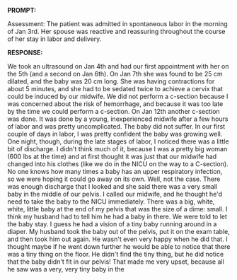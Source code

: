 **PROMPT:**

Assessment: The patient was admitted in spontaneous labor in the morning of Jan 3rd. Her spouse was reactive and reassuring throughout the course of her stay in labor and delivery.

**RESPONSE:**

  We took an ultrasound on Jan 4th and had our first appointment with her on the 5th (and a second on Jan 6th).   On Jan 7th she was found to be 25 cm dilated, and the baby was 20 cm long. She was having contractions for about 5 minutes, and she had to be sedated twice to achieve a cervix that could be induced by our midwife.  We did not perform a c-section because I was concerned about the risk of hemorrhage, and because it was too late by the time we could perform a c-section.   On Jan 12th another c-section was done. It was done by a young, inexperienced midwife after a few hours of labor and was pretty uncomplicated. The baby did not suffer.   In our first couple of days in labor, I was pretty confident the baby was growing well. One night, though, during the late stages of labor, I noticed there was a little bit of discharge. I didn't think much of it, because I was a pretty big woman (600 lbs at the time) and at first thought it was just that our midwife had changed into his clothes (like we do in the NICU on the way to a C-section). No one knows how many times a baby has an upper respiratory infection, so we were hoping it could go away on its own. Well, not the case. There was enough discharge that I looked and she said there was a very small baby in the middle of our pelvis. I called our midwife, and he thought he'd need to take the baby to the NICU immediately. There was a big, white, white, little baby at the end of my pelvis that was the size of a dime: small. I think my husband had to tell him he had a baby in there. We were told to let the baby stay. I guess he had a vision of a tiny baby running around in a diaper.  My husband took the baby out of the pelvis, put it on the exam table, and then took him out again. He wasn't even very happy when he did that. I thought maybe if he went down further he would be able to notice that there was a tiny thing on the floor. He didn't find the tiny thing, but he did notice that the baby didn't fit in our pelvis! That made me very upset, because all he saw was a very, very tiny baby in the